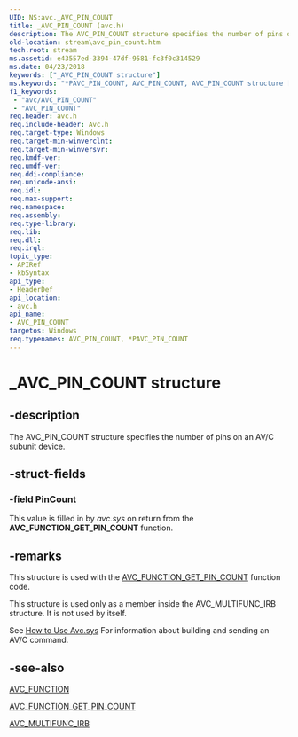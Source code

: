 ```yaml
---
UID: NS:avc._AVC_PIN_COUNT
title: _AVC_PIN_COUNT (avc.h)
description: The AVC_PIN_COUNT structure specifies the number of pins on an AV/C subunit device.
old-location: stream\avc_pin_count.htm
tech.root: stream
ms.assetid: e43557ed-3394-47df-9581-fc3f0c314529
ms.date: 04/23/2018
keywords: ["_AVC_PIN_COUNT structure"]
ms.keywords: "*PAVC_PIN_COUNT, AVC_PIN_COUNT, AVC_PIN_COUNT structure [Streaming Media Devices], PAVC_PIN_COUNT, PAVC_PIN_COUNT structure pointer [Streaming Media Devices], _AVC_PIN_COUNT, avc/AVC_PIN_COUNT, avc/PAVC_PIN_COUNT, avcref_693c28a9-c746-4116-aee7-0de54ce08565.xml, stream.avc_pin_count"
f1_keywords:
 - "avc/AVC_PIN_COUNT"
 - "AVC_PIN_COUNT"
req.header: avc.h
req.include-header: Avc.h
req.target-type: Windows
req.target-min-winverclnt: 
req.target-min-winversvr: 
req.kmdf-ver: 
req.umdf-ver: 
req.ddi-compliance: 
req.unicode-ansi: 
req.idl: 
req.max-support: 
req.namespace: 
req.assembly: 
req.type-library: 
req.lib: 
req.dll: 
req.irql: 
topic_type:
- APIRef
- kbSyntax
api_type:
- HeaderDef
api_location:
- avc.h
api_name:
- AVC_PIN_COUNT
targetos: Windows
req.typenames: AVC_PIN_COUNT, *PAVC_PIN_COUNT
---
```


# _AVC_PIN_COUNT structure


## -description


The AVC_PIN_COUNT structure specifies the number of pins on an AV/C subunit device.


## -struct-fields




### -field PinCount

This value is filled in by <i>avc.sys</i> on return from the <b>AVC_FUNCTION_GET_PIN_COUNT</b> function.


## -remarks



This structure is used with the <a href="https://docs.microsoft.com/windows-hardware/drivers/stream/avc-function-get-pin-count">AVC_FUNCTION_GET_PIN_COUNT</a> function code.

This structure is used only as a member inside the AVC_MULTIFUNC_IRB structure. It is not used by itself.

See <a href="https://docs.microsoft.com/windows-hardware/drivers/stream/using-avc-sys">How to Use Avc.sys</a> For information about building and sending an AV/C command.




## -see-also




<a href="https://docs.microsoft.com/windows-hardware/drivers/ddi/avc/ne-avc-_tagavc_function">AVC_FUNCTION</a>



<a href="https://docs.microsoft.com/windows-hardware/drivers/stream/avc-function-get-pin-count">AVC_FUNCTION_GET_PIN_COUNT</a>



<a href="https://docs.microsoft.com/windows-hardware/drivers/ddi/avc/ns-avc-_avc_multifunc_irb">AVC_MULTIFUNC_IRB</a>
 

 


